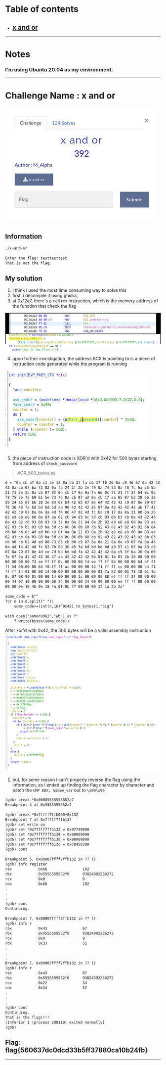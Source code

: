 # Table of contents
- ## [x and or](#challenge-x-and-or)
  
---

# Notes

### I'm using Ubuntu 20.04 as my environment.

---

# Challenge Name : x and or
![question screenshot](../images/xandor.png)

## Information
```
./x-and-or

Enter the flag: testtesttest
That is not the flag.
```

## My solution
1. I think i used the most time consuming way to solve this
2. first, i decompile it using ghidra,
3. at 0x12a7, there's a call rcx instruction, which is the memory address of the function that check the flag

![solution 1](../images/xandor_sol_1.png)

4. upon further investigation, the address RCX is pointing to is a piece of instruction code generated while the program is running

![solution 2](../images/xandor_sol_2.png)

5. the piece of instruction code is XOR'd with 0x42 for 500 bytes starting from address of ```check_password```

> XOR_500_bytes.py
```
d = "0a cb a7 0a c1 ae 12 0a cb 3f fa cb 37 f6 26 0a c9 46 67 6a 42 42 42 0a cb 07 ba 73 82 0a fa 24 2f 2b 3e 79 0a 74 73 0a f8 7c 6a 35 5b 21 73 2e 3a 0a cb 07 92 0a cb 17 9a 0a fa 66 0c 71 21 7f 3f 64 0c 0a f8 75 7b 72 69 61 5e 73 73 0a cb 07 a2 0a cb 17 aa 85 07 b2 28 6b 36 59 24 85 07 b6 20 3e 84 07 b4 42 85 07 8e 64 42 42 42 c9 07 8e 79 07 f6 36 48 fa bd bd bd bd ab 90 42 42 42 85 07 8a 42 42 42 42 ab f7 42 42 42 c9 07 8a 0a da 4d f4 06 47 92 4d fc ba c9 17 8a 0a 21 80 0a 2b 82 e9 e8 e8 68 0a 83 aa 62 cb 94 83 bc 5d cb 83 6b b3 cb 8a 43 82 43 8a 43 82 cb 93 6b 83 c9 37 8a 0a 21 84 0a 2b 82 e9 e8 e8 68 0a 83 aa 62 03 cb b2 03 83 ba 5d cb 80 06 6b 80 cb 92 43 82 43 92 43 82 6b 84 cb b0 cb 8c 4d ed b0 c9 0f 8a 0a 21 83 0a 2b 82 e9 e8 e8 68 0a 83 aa 62 03 cb 8a 03 83 ba 5d cb 80 06 6b 80 cb 92 43 82 43 92 43 82 6b 83 cb 88 cb b2 4d ed 80 73 85 cb b8 c9 07 8a 0a 21 8a 0a c9 07 fa 0a 43 8a 4d f4 42 4d fc 82 7b 80 36 45 fa bd bd bd bd a9 57 c1 07 8a 43 c9 07 8a 79 07 8e 4d ce 7d bd bd bd fa 42 42 42 42 0a c9 3f ba 26 0a 69 7e 67 6a 42 42 42 36 47 aa 42 42 42 42 8b 81 01 1b 03 3b 38 00 00 00 06 00 00 00 74 ee ff ff 6c 00 00 00 f4 ee ff ff 94 00 00 00 64 ef ff ff 54 00 00 00 64 f0 ff ff ac 00 00 00 44 f1 ff ff cc 00 00 00 b4 f1 ff ff 14 01 00 00 14 00 00 00 00 00 00 00 01 7a 52 00 01 78 10 01 1b 0c 07 08 90 01 00 00 14 00 00 00 1c 00 00 00 08 ef ff ff 2f 00 00 00 00 44 07 10 00 00 00 00 24 00 00 00 34 00 00 00 00 ee ff ff 80 00 00 00 00 0e 10 46 0e 18 4a 0f 0b 77 08 80 00 3f 1a 3b 2a"

some_code = b""
for n in d.split(" "):
    some_code+=(int(n,16)^0x42).to_bytes(1,"big")

with open("somecode2","wb") as f:
    f.write(bytes(some_code))
```
After xor'd with 0x42, the 500 bytes will be a valid assembly instruction
![solution 3](../images/xandor_sol_3.png)

1. but, for some reason i can't properly reverse the flag using the information, so i ended up finding the flag character by character and patch the ```CMP EDX, $some_var``` out to ```\x90\x90```

```
(gdb) break *0x00005555555552a7
Breakpoint 4 at 0x5555555552a7

(gdb) break *0x7ffff7ffb000+0x132
Breakpoint 7 at 0x7ffff7ffb132
(gdb) set write on
(gdb) set *0x7ffff7ffb132 = 0x07749090
(gdb) set *0x7ffff7ffb134 = 0x90909090
(gdb) set *0x7ffff7ffb138 = 0x90909090
(gdb) set *0x7ffff7ffb13c = 0xc8458390
(gdb) cont

Breakpoint 5, 0x00007ffff7ffb132 in ?? ()
(gdb) info register
rax            0x66                102
rbx            0x5555555552f0      93824992236272
rcx            0x0                 0
rdx            0x66                102
.
.
.
(gdb) cont
Continuing.

Breakpoint 7, 0x00007ffff7ffb132 in ?? ()
(gdb) info r
rax            0x43                67
rbx            0x5555555552f0      93824992236272
rcx            0x9                 9
rdx            0x33                51
.
.
.
Breakpoint 7, 0x00007ffff7ffb132 in ?? ()
(gdb) info r
rax            0x43                67
rbx            0x5555555552f0      93824992236272
rcx            0x22                34
rdx            0x34                52
.
.
.
(gdb) cont
Continuing.
That is the flag!!!!
[Inferior 1 (process 208119) exited normally]
(gdb) 
```

## Flag: flag{560637dc0dcd33b5ff37880ca10b24fb}

---